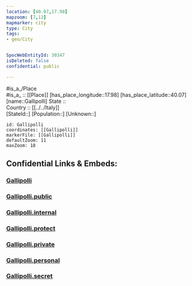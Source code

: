 ```yaml
---
location: [40.07,17.98] 
mapzoom: [7,12] 
mapmarker: city 
type: City
tags:
- geo/City


SpocWebEntityId: 30347
isDeleted: false
confidential: public

---
```

#is_a_/Place  
#is_a_ :: [[Place]] 
[has_place_longitude::17.98] 
[has_place_latitude::40.07] 
[name::Gallipolli] 
State ::  
Country :: [[../../Italy]]  
[StateId::] 
[Population::] 
[Unknown::] 


```leaflet
id: Gallipolli
coordinates: [[Gallipolli]] 
markerFile: [[Gallipolli]] 
defaultZoom: 11 
maxZoom: 18
```


## Confidential Links & Embeds: 

### [Gallipolli](/_Standards/Earth/Continent/Europe/Europe~South/Italy/City/Gallipolli.md) 

### [Gallipolli.public](/_public/Earth/Continent/Europe/Europe~South/Italy/City/Gallipolli.public.md) 

### [Gallipolli.internal](/_internal/Earth/Continent/Europe/Europe~South/Italy/City/Gallipolli.internal.md) 

### [Gallipolli.protect](/_protect/Earth/Continent/Europe/Europe~South/Italy/City/Gallipolli.protect.md) 

### [Gallipolli.private](/_private/Earth/Continent/Europe/Europe~South/Italy/City/Gallipolli.private.md) 

### [Gallipolli.personal](/_personal/Earth/Continent/Europe/Europe~South/Italy/City/Gallipolli.personal.md) 

### [Gallipolli.secret](/_secret/Earth/Continent/Europe/Europe~South/Italy/City/Gallipolli.secret.md)

